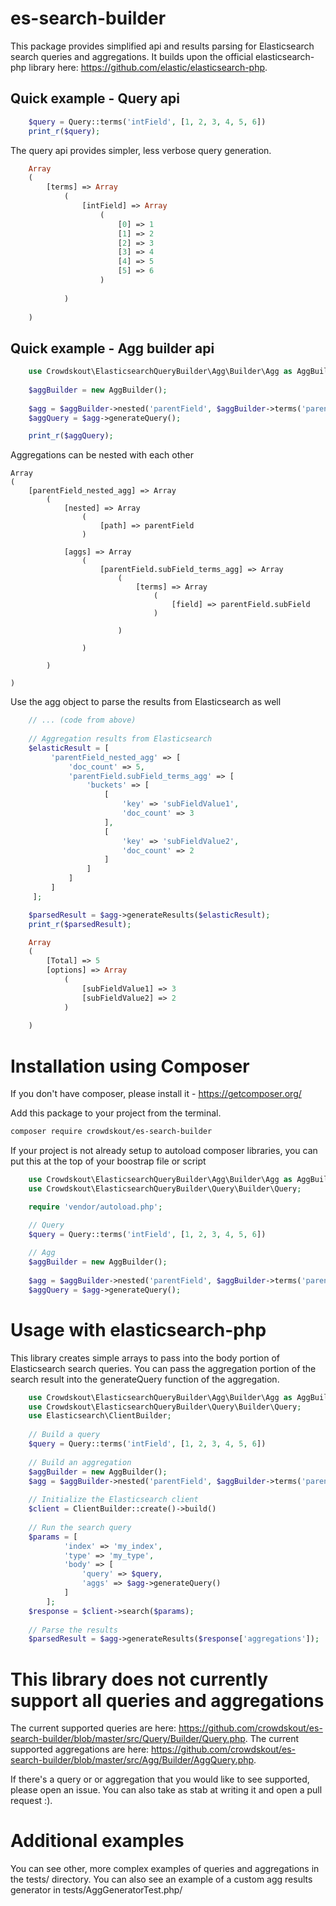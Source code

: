 # es-search-builder
This package provides simplified api and results parsing for Elasticsearch search queries and aggregations.  It builds upon the official elasticsearch-php library here: https://github.com/elastic/elasticsearch-php.

## Quick example - Query api
```php
    $query = Query::terms('intField', [1, 2, 3, 4, 5, 6])
    print_r($query);
```
The query api provides simpler, less verbose query generation.
```php
    Array
    (
        [terms] => Array
            (
                [intField] => Array
                    (
                        [0] => 1
                        [1] => 2
                        [2] => 3
                        [3] => 4
                        [4] => 5
                        [5] => 6
                    )
    
            )
    
    )
```

## Quick example - Agg builder api
```php
    use Crowdskout\ElasticsearchQueryBuilder\Agg\Builder\Agg as AggBuilder;
    
    $aggBuilder = new AggBuilder();
    
    $agg = $aggBuilder->nested('parentField', $aggBuilder->terms('parentField.subField'));
    $aggQuery = $agg->generateQuery();

    print_r($aggQuery);
```
Aggregations can be nested with each other
```
Array
(
    [parentField_nested_agg] => Array
        (
            [nested] => Array
                (
                    [path] => parentField
                )

            [aggs] => Array
                (
                    [parentField.subField_terms_agg] => Array
                        (
                            [terms] => Array
                                (
                                    [field] => parentField.subField
                                )

                        )

                )

        )

)
```
Use the agg object to parse the results from Elasticsearch as well
```php
    // ... (code from above)
    
    // Aggregation results from Elasticsearch
    $elasticResult = [
         'parentField_nested_agg' => [
             'doc_count' => 5,
             'parentField.subField_terms_agg' => [
                 'buckets' => [
                     [
                         'key' => 'subFieldValue1',
                         'doc_count' => 3
                     ],
                     [
                         'key' => 'subFieldValue2',
                         'doc_count' => 2
                     ]
                 ]
             ]
         ]
     ];

    $parsedResult = $agg->generateResults($elasticResult);
    print_r($parsedResult);
```
```php
    Array
    (
        [Total] => 5
        [options] => Array
            (
                [subFieldValue1] => 3
                [subFieldValue2] => 2
            )
    
    )
```

# Installation using Composer
If you don't have composer, please install it - https://getcomposer.org/

Add this package to your project from the terminal.
```bash
composer require crowdskout/es-search-builder
```

If your project is not already setup to autoload composer libraries, you can put this at the top of your boostrap file or script
```php
    use Crowdskout\ElasticsearchQueryBuilder\Agg\Builder\Agg as AggBuilder;
    use Crowdskout\ElasticsearchQueryBuilder\Query\Builder\Query;

    require 'vendor/autoload.php';

    // Query
    $query = Query::terms('intField', [1, 2, 3, 4, 5, 6])
    
    // Agg
    $aggBuilder = new AggBuilder();
        
    $agg = $aggBuilder->nested('parentField', $aggBuilder->terms('parentField.subField'));
    $aggQuery = $agg->generateQuery();
```

# Usage with elasticsearch-php
This library creates simple arrays to pass into the body portion of Elasticsearch search queries.  You can pass the aggregation portion of the search result into the generateQuery function of the aggregation.
```php
    use Crowdskout\ElasticsearchQueryBuilder\Agg\Builder\Agg as AggBuilder;
    use Crowdskout\ElasticsearchQueryBuilder\Query\Builder\Query;
    use Elasticsearch\ClientBuilder;
    
    // Build a query
    $query = Query::terms('intField', [1, 2, 3, 4, 5, 6])
    
    // Build an aggregation
    $aggBuilder = new AggBuilder();
    $agg = $aggBuilder->nested('parentField', $aggBuilder->terms('parentField.subField'));
    
    // Initialize the Elasticsearch client
    $client = ClientBuilder::create()->build()
    
    // Run the search query
    $params = [
            'index' => 'my_index',
            'type' => 'my_type',
            'body' => [
                'query' => $query,
                'aggs' => $agg->generateQuery()
            ]
        ];
    $response = $client->search($params);
    
    // Parse the results
    $parsedResult = $agg->generateResults($response['aggregations']);
```

# This library does not currently support all queries and aggregations
The current supported queries are here: https://github.com/crowdskout/es-search-builder/blob/master/src/Query/Builder/Query.php.
The current supported aggregations are here: https://github.com/crowdskout/es-search-builder/blob/master/src/Agg/Builder/AggQuery.php.

If there's a query or or aggregation that you would like to see supported, please open an issue.  You can also take as stab at writing it and open a pull request :).


# Additional examples
You can see other, more complex examples of queries and aggregations in the tests/ directory.  You can also see an example of a custom agg results generator in tests/AggGeneratorTest.php/